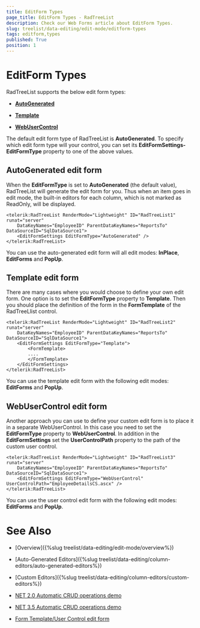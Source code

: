 ```yaml
---
title: EditForm Types
page_title: EditForm Types - RadTreeList
description: Check our Web Forms article about EditForm Types.
slug: treelist/data-editing/edit-mode/editform-types
tags: editform,types
published: True
position: 1
---
```


# EditForm Types



RadTreeList supports the below edit form types:

* **[AutoGenerated](https://www.telerik.com/help/aspnet-ajax/treelist-editform-types.html#Section1_self)**

* **[Template](https://www.telerik.com/help/aspnet-ajax/treelist-editform-types.html#Section2_self)**

* **[WebUserControl](https://www.telerik.com/help/aspnet-ajax/treelist-editform-types.html#Section3_self)**

The default edit form type of RadTreeList is **AutoGenerated**. To specify which edit form type will your control, you can set its **EditFormSettings-EditFormType** property to one of the above values.

## AutoGenerated edit form

When the **EditFormType** is set to **AutoGenerated** (the default value), RadTreeList will generate the edit form for you. Thus when an item goes in edit mode, the built-in editors for each column, which is not marked as ReadOnly, will be displayed.

````ASPNET
<telerik:RadTreeList RenderMode="Lightweight" ID="RadTreeList1" runat="server"
	DataKeyNames="EmployeeID" ParentDataKeyNames="ReportsTo" DataSourceID="SqlDataSource1">
	<EditFormSettings EditFormType="AutoGenerated" />
</telerik:RadTreeList>
````



You can use the auto-generated edit form will all edit modes: **InPlace**, **EditForms** and **PopUp**.

## Template edit form

There are many cases where you would choose to define your own edit form. One option is to set the **EditFormType** property to **Template**. Then you should place the definition of the form in the **FormTemplate** of the RadTreeLlist control.

````ASPNET
<telerik:RadTreeList RenderMode="Lightweight" ID="RadTreeList2" runat="server"
	DataKeyNames="EmployeeID" ParentDataKeyNames="ReportsTo" DataSourceID="SqlDataSource1">
	<EditFormSettings EditFormType="Template">
		<FormTemplate>
		....
		</FormTemplate>
	</EditFormSettings>
</telerik:RadTreeList>
````



You can use the template edit form with the following edit modes: **EditForms** and **PopUp**.

## WebUserControl edit form

Another approach you can use to define your custom edit form is to place it in a separate WebUserControl. In this case you need to set the **EditFormType** property to **WebUserControl**. In addition in the **EditFormSettings** set the **UserControlPath** property to the path of the custom user control.

````ASPNET
<telerik:RadTreeList RenderMode="Lightweight" ID="RadTreeList3" runat="server" 
	DataKeyNames="EmployeeID" ParentDataKeyNames="ReportsTo" DataSourceID="SqlDataSource1">
	<EditFormSettings EditFormType="WebUserControl" UserControlPath="EmployeeDetailsCS.ascx" />          
</telerik:RadTreeList>
````



You can use the user control edit form with the following edit modes: **EditForms** and **PopUp**.

# See Also

 * [Overview]({%slug treelist/data-editing/edit-mode/overview%})

 * [Auto-Generated Editors]({%slug treelist/data-editing/column-editors/auto-generated-editors%})

 * [Custom Editors]({%slug treelist/data-editing/column-editors/custom-editors%})

 * [NET 2.0 Automatic CRUD operations demo](https://demos.telerik.com/aspnet-ajax/treeList/examples/dataediting/net2automaticdataediting/defaultcs.aspx)

 * [NET 3.5 Automatic CRUD operations demo](https://demos.telerik.com/aspnet-ajax/treeList/examples/dataediting/net35automaticdataediting/defaultcs.aspx)

 * [Form Template/User Control edit form](https://demos.telerik.com/aspnet-ajax-beta/treeList/examples/dataediting/formtemplateusercontrol/defaultcs.aspx)
